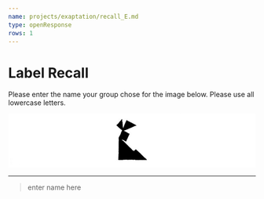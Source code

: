 ```yaml
---
name: projects/exaptation/recall_E.md
type: openResponse
rows: 1
---
```


# Label Recall

Please enter the name your group chose for the image below. Please use all lowercase letters.

![Recall Image](projects/exaptation/image_E.jpg)

---

> enter name here
